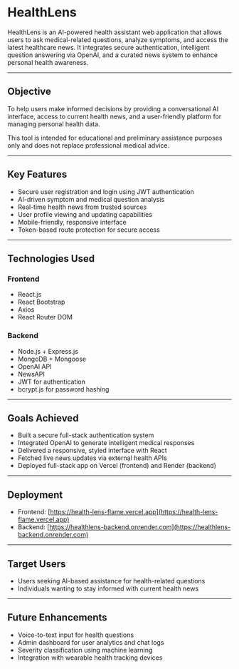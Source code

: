 # HealthLens

HealthLens is an AI-powered health assistant web application that allows users to ask medical-related questions, analyze symptoms, and access the latest healthcare news. It integrates secure authentication, intelligent question answering via OpenAI, and a curated news system to enhance personal health awareness.

---

## Objective

To help users make informed decisions by providing a conversational AI interface, access to current health news, and a user-friendly platform for managing personal health data.

This tool is intended for educational and preliminary assistance purposes only and does not replace professional medical advice.

---

## Key Features

- Secure user registration and login using JWT authentication
- AI-driven symptom and medical question analysis
- Real-time health news from trusted sources
- User profile viewing and updating capabilities
- Mobile-friendly, responsive interface
- Token-based route protection for secure access

---

## Technologies Used

### Frontend

- React.js
- React Bootstrap
- Axios
- React Router DOM

### Backend

- Node.js + Express.js
- MongoDB + Mongoose
- OpenAI API
- NewsAPI
- JWT for authentication
- bcrypt.js for password hashing

---

## Goals Achieved

- Built a secure full-stack authentication system
- Integrated OpenAI to generate intelligent medical responses
- Delivered a responsive, styled interface with React
- Fetched live news updates via external health APIs
- Deployed full-stack app on Vercel (frontend) and Render (backend)

---

## Deployment

- Frontend: [https://health-lens-flame.vercel.app](https://health-lens-flame.vercel.app)
- Backend: [https://healthlens-backend.onrender.com](https://healthlens-backend.onrender.com)

---

## Target Users

- Users seeking AI-based assistance for health-related questions
- Individuals wanting to stay informed with current health news

---

## Future Enhancements

- Voice-to-text input for health questions
- Admin dashboard for user analytics and chat logs
- Severity classification using machine learning
- Integration with wearable health tracking devices
